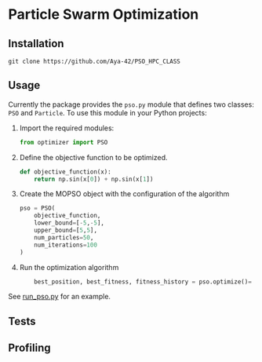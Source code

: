 # Particle Swarm Optimization

  ## Installation
```
git clone https://github.com/Aya-42/PSO_HPC_CLASS
```

## Usage

Currently the package provides the `pso.py` module that defines two classes: `PSO` and `Particle`. To use this module in your Python projects:

1. Import the required modules:
   
   ```python
   from optimizer import PSO
   ```

2. Define the objective function to be optimized.
   
   ```python
   def objective_function(x):
       return np.sin(x[0]) + np.sin(x[1])
   ```

3. Create the MOPSO object with the configuration of the algorithm
   
   ```python
   pso = PSO(
       objective_function,
       lower_bound=[-5,-5],
       upper_bound=[5,5],
       num_particles=50,
       num_iterations=100
   )
   ```

4. Run the optimization algorithm
   
   ```python
       best_position, best_fitness, fitness_history = pso.optimize()= pso.optimize()
   ```

See [run_pso.py](example/run_mopso.py) for an example.

## Tests
## Profiling
